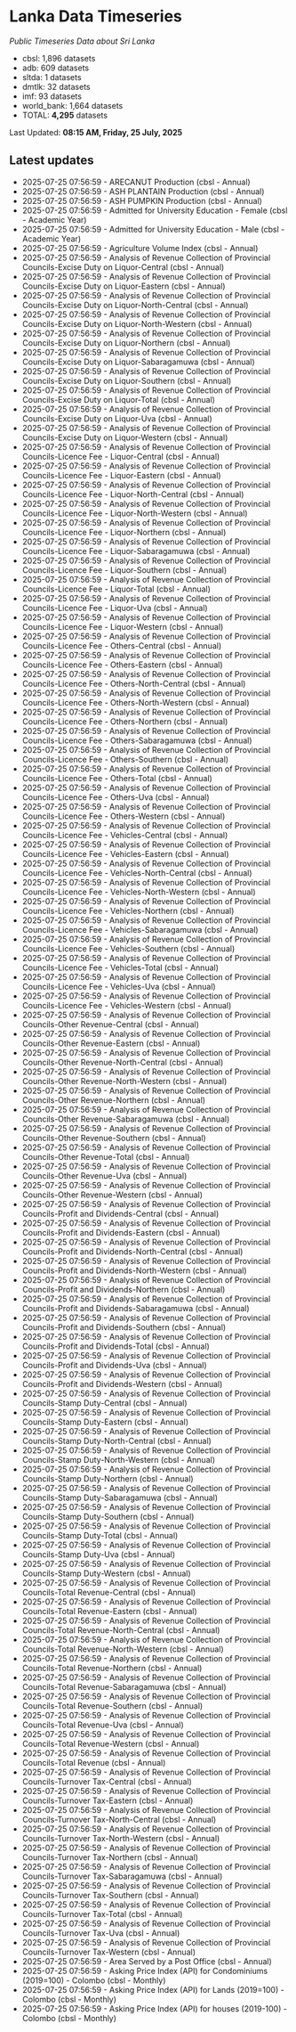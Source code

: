 # Lanka Data Timeseries
*Public Timeseries Data about Sri Lanka*

* cbsl: 1,896 datasets
* adb: 609 datasets
* sltda: 1 datasets
* dmtlk: 32 datasets
* imf: 93 datasets
* world_bank: 1,664 datasets
* TOTAL: **4,295** datasets

Last Updated: **08:15 AM, Friday, 25 July, 2025**

## Latest updates

* 2025-07-25 07:56:59 - ARECANUT Production (cbsl - Annual)
* 2025-07-25 07:56:59 - ASH PLANTAIN Production (cbsl - Annual)
* 2025-07-25 07:56:59 - ASH PUMPKIN Production (cbsl - Annual)
* 2025-07-25 07:56:59 - Admitted for University Education - Female (cbsl - Academic Year)
* 2025-07-25 07:56:59 - Admitted for University Education - Male (cbsl - Academic Year)
* 2025-07-25 07:56:59 - Agriculture Volume Index (cbsl - Annual)
* 2025-07-25 07:56:59 - Analysis of Revenue Collection of Provincial Councils-Excise Duty on Liquor-Central (cbsl - Annual)
* 2025-07-25 07:56:59 - Analysis of Revenue Collection of Provincial Councils-Excise Duty on Liquor-Eastern (cbsl - Annual)
* 2025-07-25 07:56:59 - Analysis of Revenue Collection of Provincial Councils-Excise Duty on Liquor-North-Central (cbsl - Annual)
* 2025-07-25 07:56:59 - Analysis of Revenue Collection of Provincial Councils-Excise Duty on Liquor-North-Western (cbsl - Annual)
* 2025-07-25 07:56:59 - Analysis of Revenue Collection of Provincial Councils-Excise Duty on Liquor-Northern (cbsl - Annual)
* 2025-07-25 07:56:59 - Analysis of Revenue Collection of Provincial Councils-Excise Duty on Liquor-Sabaragamuwa (cbsl - Annual)
* 2025-07-25 07:56:59 - Analysis of Revenue Collection of Provincial Councils-Excise Duty on Liquor-Southern (cbsl - Annual)
* 2025-07-25 07:56:59 - Analysis of Revenue Collection of Provincial Councils-Excise Duty on Liquor-Total (cbsl - Annual)
* 2025-07-25 07:56:59 - Analysis of Revenue Collection of Provincial Councils-Excise Duty on Liquor-Uva (cbsl - Annual)
* 2025-07-25 07:56:59 - Analysis of Revenue Collection of Provincial Councils-Excise Duty on Liquor-Western (cbsl - Annual)
* 2025-07-25 07:56:59 - Analysis of Revenue Collection of Provincial Councils-Licence Fee - Liquor-Central (cbsl - Annual)
* 2025-07-25 07:56:59 - Analysis of Revenue Collection of Provincial Councils-Licence Fee - Liquor-Eastern (cbsl - Annual)
* 2025-07-25 07:56:59 - Analysis of Revenue Collection of Provincial Councils-Licence Fee - Liquor-North-Central (cbsl - Annual)
* 2025-07-25 07:56:59 - Analysis of Revenue Collection of Provincial Councils-Licence Fee - Liquor-North-Western (cbsl - Annual)
* 2025-07-25 07:56:59 - Analysis of Revenue Collection of Provincial Councils-Licence Fee - Liquor-Northern (cbsl - Annual)
* 2025-07-25 07:56:59 - Analysis of Revenue Collection of Provincial Councils-Licence Fee - Liquor-Sabaragamuwa (cbsl - Annual)
* 2025-07-25 07:56:59 - Analysis of Revenue Collection of Provincial Councils-Licence Fee - Liquor-Southern (cbsl - Annual)
* 2025-07-25 07:56:59 - Analysis of Revenue Collection of Provincial Councils-Licence Fee - Liquor-Total (cbsl - Annual)
* 2025-07-25 07:56:59 - Analysis of Revenue Collection of Provincial Councils-Licence Fee - Liquor-Uva (cbsl - Annual)
* 2025-07-25 07:56:59 - Analysis of Revenue Collection of Provincial Councils-Licence Fee - Liquor-Western (cbsl - Annual)
* 2025-07-25 07:56:59 - Analysis of Revenue Collection of Provincial Councils-Licence Fee - Others-Central (cbsl - Annual)
* 2025-07-25 07:56:59 - Analysis of Revenue Collection of Provincial Councils-Licence Fee - Others-Eastern (cbsl - Annual)
* 2025-07-25 07:56:59 - Analysis of Revenue Collection of Provincial Councils-Licence Fee - Others-North-Central (cbsl - Annual)
* 2025-07-25 07:56:59 - Analysis of Revenue Collection of Provincial Councils-Licence Fee - Others-North-Western (cbsl - Annual)
* 2025-07-25 07:56:59 - Analysis of Revenue Collection of Provincial Councils-Licence Fee - Others-Northern (cbsl - Annual)
* 2025-07-25 07:56:59 - Analysis of Revenue Collection of Provincial Councils-Licence Fee - Others-Sabaragamuwa (cbsl - Annual)
* 2025-07-25 07:56:59 - Analysis of Revenue Collection of Provincial Councils-Licence Fee - Others-Southern (cbsl - Annual)
* 2025-07-25 07:56:59 - Analysis of Revenue Collection of Provincial Councils-Licence Fee - Others-Total (cbsl - Annual)
* 2025-07-25 07:56:59 - Analysis of Revenue Collection of Provincial Councils-Licence Fee - Others-Uva (cbsl - Annual)
* 2025-07-25 07:56:59 - Analysis of Revenue Collection of Provincial Councils-Licence Fee - Others-Western (cbsl - Annual)
* 2025-07-25 07:56:59 - Analysis of Revenue Collection of Provincial Councils-Licence Fee - Vehicles-Central (cbsl - Annual)
* 2025-07-25 07:56:59 - Analysis of Revenue Collection of Provincial Councils-Licence Fee - Vehicles-Eastern (cbsl - Annual)
* 2025-07-25 07:56:59 - Analysis of Revenue Collection of Provincial Councils-Licence Fee - Vehicles-North-Central (cbsl - Annual)
* 2025-07-25 07:56:59 - Analysis of Revenue Collection of Provincial Councils-Licence Fee - Vehicles-North-Western (cbsl - Annual)
* 2025-07-25 07:56:59 - Analysis of Revenue Collection of Provincial Councils-Licence Fee - Vehicles-Northern (cbsl - Annual)
* 2025-07-25 07:56:59 - Analysis of Revenue Collection of Provincial Councils-Licence Fee - Vehicles-Sabaragamuwa (cbsl - Annual)
* 2025-07-25 07:56:59 - Analysis of Revenue Collection of Provincial Councils-Licence Fee - Vehicles-Southern (cbsl - Annual)
* 2025-07-25 07:56:59 - Analysis of Revenue Collection of Provincial Councils-Licence Fee - Vehicles-Total (cbsl - Annual)
* 2025-07-25 07:56:59 - Analysis of Revenue Collection of Provincial Councils-Licence Fee - Vehicles-Uva (cbsl - Annual)
* 2025-07-25 07:56:59 - Analysis of Revenue Collection of Provincial Councils-Licence Fee - Vehicles-Western (cbsl - Annual)
* 2025-07-25 07:56:59 - Analysis of Revenue Collection of Provincial Councils-Other Revenue-Central (cbsl - Annual)
* 2025-07-25 07:56:59 - Analysis of Revenue Collection of Provincial Councils-Other Revenue-Eastern (cbsl - Annual)
* 2025-07-25 07:56:59 - Analysis of Revenue Collection of Provincial Councils-Other Revenue-North-Central (cbsl - Annual)
* 2025-07-25 07:56:59 - Analysis of Revenue Collection of Provincial Councils-Other Revenue-North-Western (cbsl - Annual)
* 2025-07-25 07:56:59 - Analysis of Revenue Collection of Provincial Councils-Other Revenue-Northern (cbsl - Annual)
* 2025-07-25 07:56:59 - Analysis of Revenue Collection of Provincial Councils-Other Revenue-Sabaragamuwa (cbsl - Annual)
* 2025-07-25 07:56:59 - Analysis of Revenue Collection of Provincial Councils-Other Revenue-Southern (cbsl - Annual)
* 2025-07-25 07:56:59 - Analysis of Revenue Collection of Provincial Councils-Other Revenue-Total (cbsl - Annual)
* 2025-07-25 07:56:59 - Analysis of Revenue Collection of Provincial Councils-Other Revenue-Uva (cbsl - Annual)
* 2025-07-25 07:56:59 - Analysis of Revenue Collection of Provincial Councils-Other Revenue-Western (cbsl - Annual)
* 2025-07-25 07:56:59 - Analysis of Revenue Collection of Provincial Councils-Profit and Dividends-Central (cbsl - Annual)
* 2025-07-25 07:56:59 - Analysis of Revenue Collection of Provincial Councils-Profit and Dividends-Eastern (cbsl - Annual)
* 2025-07-25 07:56:59 - Analysis of Revenue Collection of Provincial Councils-Profit and Dividends-North-Central (cbsl - Annual)
* 2025-07-25 07:56:59 - Analysis of Revenue Collection of Provincial Councils-Profit and Dividends-North-Western (cbsl - Annual)
* 2025-07-25 07:56:59 - Analysis of Revenue Collection of Provincial Councils-Profit and Dividends-Northern (cbsl - Annual)
* 2025-07-25 07:56:59 - Analysis of Revenue Collection of Provincial Councils-Profit and Dividends-Sabaragamuwa (cbsl - Annual)
* 2025-07-25 07:56:59 - Analysis of Revenue Collection of Provincial Councils-Profit and Dividends-Southern (cbsl - Annual)
* 2025-07-25 07:56:59 - Analysis of Revenue Collection of Provincial Councils-Profit and Dividends-Total (cbsl - Annual)
* 2025-07-25 07:56:59 - Analysis of Revenue Collection of Provincial Councils-Profit and Dividends-Uva (cbsl - Annual)
* 2025-07-25 07:56:59 - Analysis of Revenue Collection of Provincial Councils-Profit and Dividends-Western (cbsl - Annual)
* 2025-07-25 07:56:59 - Analysis of Revenue Collection of Provincial Councils-Stamp Duty-Central (cbsl - Annual)
* 2025-07-25 07:56:59 - Analysis of Revenue Collection of Provincial Councils-Stamp Duty-Eastern (cbsl - Annual)
* 2025-07-25 07:56:59 - Analysis of Revenue Collection of Provincial Councils-Stamp Duty-North-Central (cbsl - Annual)
* 2025-07-25 07:56:59 - Analysis of Revenue Collection of Provincial Councils-Stamp Duty-North-Western (cbsl - Annual)
* 2025-07-25 07:56:59 - Analysis of Revenue Collection of Provincial Councils-Stamp Duty-Northern (cbsl - Annual)
* 2025-07-25 07:56:59 - Analysis of Revenue Collection of Provincial Councils-Stamp Duty-Sabaragamuwa (cbsl - Annual)
* 2025-07-25 07:56:59 - Analysis of Revenue Collection of Provincial Councils-Stamp Duty-Southern (cbsl - Annual)
* 2025-07-25 07:56:59 - Analysis of Revenue Collection of Provincial Councils-Stamp Duty-Total (cbsl - Annual)
* 2025-07-25 07:56:59 - Analysis of Revenue Collection of Provincial Councils-Stamp Duty-Uva (cbsl - Annual)
* 2025-07-25 07:56:59 - Analysis of Revenue Collection of Provincial Councils-Stamp Duty-Western (cbsl - Annual)
* 2025-07-25 07:56:59 - Analysis of Revenue Collection of Provincial Councils-Total Revenue-Central (cbsl - Annual)
* 2025-07-25 07:56:59 - Analysis of Revenue Collection of Provincial Councils-Total Revenue-Eastern (cbsl - Annual)
* 2025-07-25 07:56:59 - Analysis of Revenue Collection of Provincial Councils-Total Revenue-North-Central (cbsl - Annual)
* 2025-07-25 07:56:59 - Analysis of Revenue Collection of Provincial Councils-Total Revenue-North-Western (cbsl - Annual)
* 2025-07-25 07:56:59 - Analysis of Revenue Collection of Provincial Councils-Total Revenue-Northern (cbsl - Annual)
* 2025-07-25 07:56:59 - Analysis of Revenue Collection of Provincial Councils-Total Revenue-Sabaragamuwa (cbsl - Annual)
* 2025-07-25 07:56:59 - Analysis of Revenue Collection of Provincial Councils-Total Revenue-Southern (cbsl - Annual)
* 2025-07-25 07:56:59 - Analysis of Revenue Collection of Provincial Councils-Total Revenue-Uva (cbsl - Annual)
* 2025-07-25 07:56:59 - Analysis of Revenue Collection of Provincial Councils-Total Revenue-Western (cbsl - Annual)
* 2025-07-25 07:56:59 - Analysis of Revenue Collection of Provincial Councils-Total Revenue (cbsl - Annual)
* 2025-07-25 07:56:59 - Analysis of Revenue Collection of Provincial Councils-Turnover Tax-Central (cbsl - Annual)
* 2025-07-25 07:56:59 - Analysis of Revenue Collection of Provincial Councils-Turnover Tax-Eastern (cbsl - Annual)
* 2025-07-25 07:56:59 - Analysis of Revenue Collection of Provincial Councils-Turnover Tax-North-Central (cbsl - Annual)
* 2025-07-25 07:56:59 - Analysis of Revenue Collection of Provincial Councils-Turnover Tax-North-Western (cbsl - Annual)
* 2025-07-25 07:56:59 - Analysis of Revenue Collection of Provincial Councils-Turnover Tax-Northern (cbsl - Annual)
* 2025-07-25 07:56:59 - Analysis of Revenue Collection of Provincial Councils-Turnover Tax-Sabaragamuwa (cbsl - Annual)
* 2025-07-25 07:56:59 - Analysis of Revenue Collection of Provincial Councils-Turnover Tax-Southern (cbsl - Annual)
* 2025-07-25 07:56:59 - Analysis of Revenue Collection of Provincial Councils-Turnover Tax-Total (cbsl - Annual)
* 2025-07-25 07:56:59 - Analysis of Revenue Collection of Provincial Councils-Turnover Tax-Uva (cbsl - Annual)
* 2025-07-25 07:56:59 - Analysis of Revenue Collection of Provincial Councils-Turnover Tax-Western (cbsl - Annual)
* 2025-07-25 07:56:59 - Area Served by a Post Office (cbsl - Annual)
* 2025-07-25 07:56:59 - Asking Price Index (API) for Condominiums (2019=100) - Colombo (cbsl - Monthly)
* 2025-07-25 07:56:59 - Asking Price Index (API) for Lands (2019=100) - Colombo (cbsl - Monthly)
* 2025-07-25 07:56:59 - Asking Price Index (API) for houses (2019-100) - Colombo (cbsl - Monthly)